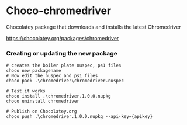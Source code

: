 # Choco-chromedriver
Chocolatey package that downloads and installs the latest Chromedriver

https://chocolatey.org/packages/chromedriver

### Creating or updating the new package

	# creates the boiler plate nuspec, ps1 files
    choco new packagename 
    # Now edit the nuspec and ps1 files
    choco pack .\chromedriver\chromedriver.nuspec

    # Test it works
    choco install .\chromedriver.1.0.0.nupkg
    choco uninstall chromedriver

    # Publish on Chocolatey.org
    choco push .\chromedriver.1.0.0.nupkg --api-key={apikey}
